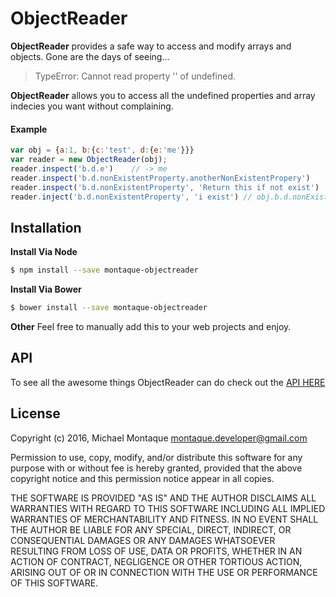 # ObjectReader

**ObjectReader** provides a safe way to access and modify arrays and objects. Gone are the days of seeing... 
>TypeError: Cannot read property '<insert non-existent property name here>' of undefined. 

**ObjectReader** allows you to access all the undefined properties and array indecies you want without complaining.
 
 #### Example
 ```js
 var obj = {a:1, b:{c:'test', d:{e:'me'}}}
 var reader = new ObjectReader(obj);
 reader.inspect('b.d.e')    // -> me
 reader.inspect('b.d.nonExistentProperty.anotherNonExistentPropery')    // -> undefined
 reader.inspect('b.d.nonExistentProperty', 'Return this if not exist')  // -> 'Return this if not exist'
 reader.inject('b.d.nonExistentProperty', 'i exist') // obj.b.d.nonExistentProperty -> 'i exist'
 ```
 
 ## Installation
 
 **Install Via Node**
```sh
$ npm install --save montaque-objectreader
```

 **Install Via Bower**
```sh
$ bower install --save montaque-objectreader
```
**Other**
Feel free to manually add this to your web projects and enjoy.

## API
To see all the awesome things ObjectReader can do check out the [API HERE](API.md)
## License
Copyright (c) 2016, Michael Montaque <montaque.developer@gmail.com>

Permission to use, copy, modify, and/or distribute this software for any purpose with or without fee is hereby granted, provided that the above copyright notice and this permission notice appear in all copies.

THE SOFTWARE IS PROVIDED "AS IS" AND THE AUTHOR DISCLAIMS ALL WARRANTIES WITH REGARD TO THIS SOFTWARE INCLUDING ALL IMPLIED WARRANTIES OF MERCHANTABILITY AND FITNESS. IN NO EVENT SHALL THE AUTHOR BE LIABLE FOR ANY SPECIAL, DIRECT, INDIRECT, OR CONSEQUENTIAL DAMAGES OR ANY DAMAGES WHATSOEVER RESULTING FROM LOSS OF USE, DATA OR PROFITS, WHETHER IN AN ACTION OF CONTRACT, NEGLIGENCE OR OTHER TORTIOUS ACTION, ARISING OUT OF OR IN CONNECTION WITH THE USE OR PERFORMANCE OF THIS SOFTWARE.

